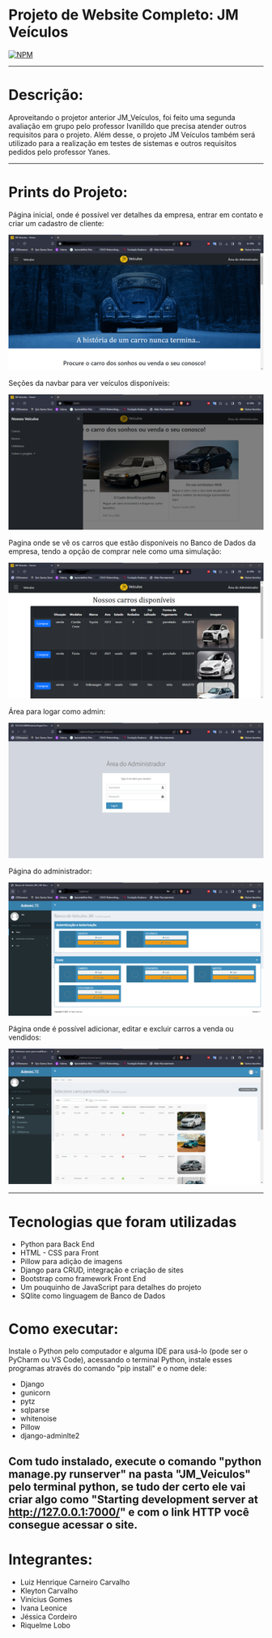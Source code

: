# Projeto de Website Completo: JM Veículos
[![NPM](https://img.shields.io/npm/l/react)](https://github.com/Dom-Luiz-III/Concessionaria_Website_2.0/blob/main/LICENSE) 


---
# Descrição:
Aproveitando o projetor anterior JM_Veículos, foi feito uma segunda avaliação em grupo pelo professor Ivanilldo que precisa atender outros requisitos para o projeto.
Além desse, o projeto JM Veículos também será utilizado para a realização em testes de sistemas e outros requisitos pedidos pelo professor Yanes.

---
# Prints do Projeto:

Página inicial, onde é possível ver detalhes da empresa, entrar em contato e criar um cadastro de cliente:

![Web 1](https://github.com/Dom-Luiz-III/Concessionaria_Website_2.0/blob/main/JM_Veiculos/core/static/images/print1.png)

Seções da navbar para ver veículos disponíveis:

![Web 3](https://github.com/Dom-Luiz-III/Concessionaria_Website_2.0/blob/main/JM_Veiculos/core/static/images/print2.5.png)

Pagina onde se vê os carros que estão disponíveis no Banco de Dados da empresa, tendo a opção de comprar nele como uma simulação:

![Web 2](https://github.com/Dom-Luiz-III/Concessionaria_Website_2.0/blob/main/JM_Veiculos/core/static/images/print2.png)

Área para logar como admin:

![Web 4](https://github.com/Dom-Luiz-III/Concessionaria_Website_2.0/blob/main/JM_Veiculos/core/static/images/print3.png)

Página do administrador:

![Web 5](https://github.com/Dom-Luiz-III/Concessionaria_Website_2.0/blob/main/JM_Veiculos/core/static/images/print4.png)

Página onde é possível adicionar, editar e excluir carros a venda ou vendidos:

![Web 6](https://github.com/Dom-Luiz-III/Concessionaria_Website_2.0/blob/main/JM_Veiculos/core/static/images/print5.png)

---
# Tecnologias que foram utilizadas

- Python para Back End
- HTML - CSS para Front
- Pillow para adição de imagens
- Django para CRUD, integração e criação de sites
- Bootstrap como framework Front End
- Um pouquinho de JavaScript para detalhes do projeto
- SQlite como linguagem de Banco de Dados

# Como executar:
Instale o Python pelo computador e alguma IDE para usá-lo (pode ser o PyCharm ou VS Code), acessando o terminal Python, instale esses programas através do comando "pip install" e o nome dele:

- Django
- gunicorn
- pytz
- sqlparse
- whitenoise
- Pillow
- django-adminlte2

Com tudo instalado, execute o comando "python manage.py runserver" na pasta "JM_Veiculos" pelo terminal python, se tudo der certo ele vai criar algo como "Starting development server at http://127.0.0.1:7000/" e com o link HTTP você consegue acessar o site.
---

# Integrantes:
- Luiz Henrique Carneiro Carvalho
- Kleyton Carvalho
- Vinícius Gomes
- Ivana Leonice
- Jéssica Cordeiro
- Riquelme Lobo

